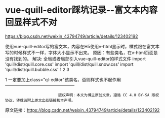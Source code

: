 # vue-quill-editor踩坑记录--富文本内容回显样式不对

https://blog.csdn.net/weixin_43794749/article/details/123402192





使用vue-quill-editor写的富文本，内容在H5使用v-html显示时，样式跟在富文本写的时候样式不一样，字体大小显示不出来。
原因：有些类名，在v-html页面是没有找到的。
解决:
全局或者局部引入vue-quill-editor的样式文件
import 'quill/dist/quill.core.css'
import 'quill/dist/quill.snow.css'
import 'quill/dist/quill.bubble.css'
1
2
3
<div v-html="content" class="ql-editor"></div>
1
一定要加上class="ql-editor"该类名，否则样式也不起作用
————————————————

                            版权声明：本文为博主原创文章，遵循 CC 4.0 BY-SA 版权协议，转载请附上原文出处链接和本声明。

原文链接：https://blog.csdn.net/weixin_43794749/article/details/123402192